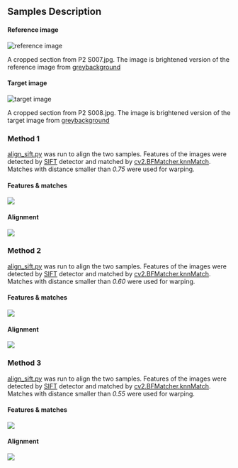 ## Samples Description 
#### Reference image
![reference image](../sec1_bright.png)

A cropped section from P2 S007.jpg. The image is brightened version of the reference image from [greybackground](./greybackground.md)   

#### Target image
![target image](../sec2_bright.png)

A cropped section from P2 S008.jpg. The image is brightened version of the target image from [greybackground](./greybackground.md)

### Method 1
[align_sift.py](../align_sift.py) was run to align the two samples. Features of the images were detected by [SIFT](https://docs.opencv.org/master/da/df5/tutorial_py_sift_intro.html) detector and matched by [cv2.BFMatcher.knnMatch](https://docs.opencv.org/master/d3/da1/classcv_1_1BFMatcher.html). Matches with distance smaller than *0.75* were used for warping.
#### Features & matches
![](../results/matches_br075.jpg)
#### Alignment
![](../results/aligned_br075.jpg)

### Method 2
[align_sift.py](../align_sift.py) was run to align the two samples. Features of the images were detected by [SIFT](https://docs.opencv.org/master/da/df5/tutorial_py_sift_intro.html) detector and matched by [cv2.BFMatcher.knnMatch](https://docs.opencv.org/master/d3/da1/classcv_1_1BFMatcher.html). Matches with distance smaller than *0.60* were used for warping.
#### Features & matches
![](../results/matches_br060.jpg)
#### Alignment
![](../results/aligned_br060.jpg)

### Method 3
[align_sift.py](../align_sift.py) was run to align the two samples. Features of the images were detected by [SIFT](https://docs.opencv.org/master/da/df5/tutorial_py_sift_intro.html) detector and matched by [cv2.BFMatcher.knnMatch](https://docs.opencv.org/master/d3/da1/classcv_1_1BFMatcher.html). Matches with distance smaller than *0.55* were used for warping.
#### Features & matches
![](../results/matches_br055.jpg)
#### Alignment
![](../results/aligned_br055.jpg)